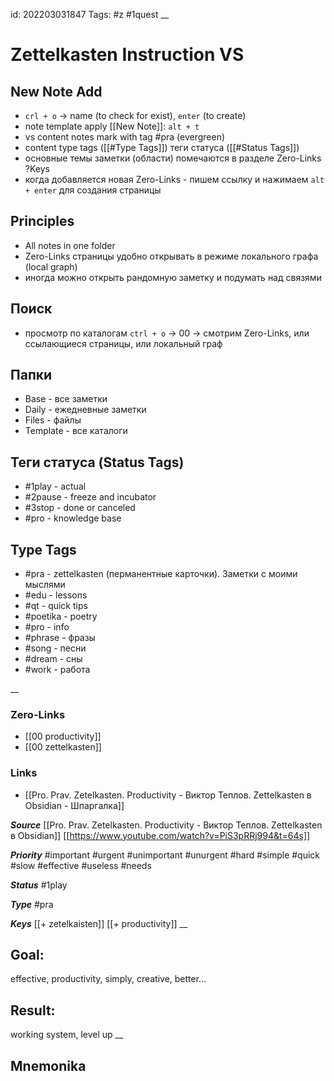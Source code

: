 id: 202203031847
Tags: #z #1quest
__
# Zettelkasten Instruction VS 

## New Note Add
- `crl + o` -> name (to check for exist), `enter` (to create)
- note template apply [[New Note]]: `alt + t`
- vs content notes mark with tag #pra (evergreen) 
- content type tags ([[#Type Tags]]) теги статуса ([[#Status Tags]])
- основные темы заметки (области) помечаются в разделе Zero-Links ?Keys
- когда добавляется новая Zero-Links - пишем ссылку и нажимаем `alt + enter` для создания страницы

## Principles
- All notes in one folder
- Zero-Links страницы удобно открывать в режиме локального графа (local graph)
- иногда можно открыть рандомную заметку и подумать над связями

## Поиск
- просмотр по каталогам `ctrl + o` -> 00 -> смотрим Zero-Links, или ссылающиеся страницы, или локальный граф

## Папки
- Base - все заметки
- Daily - ежедневные заметки
- Files - файлы
- Template - все каталоги

## Теги статуса (Status Tags)
- #1play - actual
- #2pause - freeze and incubator
- #3stop - done or canceled
- #pro - knowledge base

## Type Tags
- #pra - zettelkasten (перманентные карточки). Заметки с моими мыслями
- #edu - lessons
- #qt - quick tips
- #poetika - poetry
- #pro - info
- #phrase - фразы
- #song - песни
- #dream - сны
- #work - работа

__

### Zero-Links
- [[00 productivity]]
- [[00 zettelkasten]]

### Links
- [[Pro. Prav. Zetelkasten. Productivity - Виктор Теплов. Zettelkasten в Obsidian - Шпаргалка]]

***Source*** 
[[Pro. Prav. Zetelkasten. Productivity - Виктор Теплов. Zettelkasten в Obsidian]]
[[https://www.youtube.com/watch?v=PiS3pRRj994&t=64s]]

***Priority***
#important #urgent #unimportant #unurgent #hard #simple #quick #slow #effective #useless #needs

***Status***
#1play 

***Type***
#pra 

***Keys***
[[+ zetelkaisten]] [[+ productivity]]
__

## Goal:
effective, productivity, simply, creative, better...
## Result:
working system, level up
__

## Mnemonika

